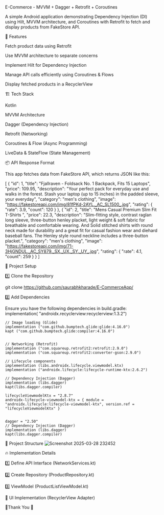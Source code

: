 E-Commerce - MVVM + Dagger + Retrofit + Coroutines

A simple Android application demonstrating Dependency Injection (DI) using Hilt, MVVM architecture, and Coroutines with Retrofit to fetch and display products from FakeStore API.

🚀 Features

Fetch product data using Retrofit

Use MVVM architecture to separate concerns

Implement Hilt for Dependency Injection

Manage API calls efficiently using Coroutines & Flows

Display fetched products in a RecyclerView

🏗️ Tech Stack

Kotlin

MVVM Architecture

Dagger (Dependency Injection)

Retrofit (Networking)

Coroutines & Flow (Async Programming)

LiveData & StateFlow (State Management)

📦 API Response Format

This app fetches data from FakeStore API, which returns JSON like this:

[
  {
        "id": 1,
        "title": "Fjallraven - Foldsack No. 1 Backpack, Fits 15 Laptops",
        "price": 109.95,
        "description": "Your perfect pack for everyday use and walks in the forest. Stash your laptop (up to 15 inches) in the padded sleeve, your everyday",
        "category": "men's clothing",
        "image": "https://fakestoreapi.com/img/81fPKd-2AYL._AC_SL1500_.jpg",
        "rating": {
            "rate": 3.9,
            "count": 120
        }
    },
    {
        "id": 2,
        "title": "Mens Casual Premium Slim Fit T-Shirts ",
        "price": 22.3,
        "description": "Slim-fitting style, contrast raglan long sleeve, three-button henley placket, light weight & soft fabric for breathable and comfortable wearing. And Solid stitched shirts with round neck made for durability and a great fit for casual fashion wear and diehard baseball fans. The Henley style round neckline includes a three-button placket.",
        "category": "men's clothing",
        "image": "https://fakestoreapi.com/img/71-3HjGNDUL._AC_SY879._SX._UX._SY._UY_.jpg",
        "rating": {
            "rate": 4.1,
            "count": 259
        }
    }
]

📌 Project Setup

1️⃣ Clone the Repository

git clone https://github.com/saurabhkharade/E-CommerceApp/


2️⃣ Add Dependencies

Ensure you have the following dependencies in build.gradle:
 implementation( "androidx.recyclerview:recyclerview:1.3.2")

    // Image loading (Glide)
    implementation ("com.github.bumptech.glide:glide:4.16.0")
    kapt ("com.github.bumptech.glide:compiler:4.16.0")


    // Networking (Retrofit)
    implementation ("com.squareup.retrofit2:retrofit:2.9.0")
    implementation ("com.squareup.retrofit2:converter-gson:2.9.0")

    // Lifecycle components
    implementation (libs.androidx.lifecycle.viewmodel.ktx)
    implementation ("androidx.lifecycle:lifecycle-runtime-ktx:2.6.2")

    // Dependency Injection (Dagger)
    implementation (libs.dagger)
    kapt(libs.dagger.compiler)
    
    lifecycleViewmodelKtx = "2.8.7"
    androidx-lifecycle-viewmodel-ktx = { module = "androidx.lifecycle:lifecycle-viewmodel-ktx", version.ref = "lifecycleViewmodelKtx" }


    dagger = "2.50"
    // Dependency Injection (Dagger)
    implementation (libs.dagger)
    kapt(libs.dagger.compiler)


📂 Project Structure
![Screenshot 2025-03-28 232452](https://github.com/user-attachments/assets/7d6e7a19-0716-485f-ae27-53139a0d767c)


🔥 Implementation Details

1️⃣ Define API Interface (NetworkServices.kt)

2️⃣ Create Repository (ProductRepository.kt)

3️⃣ ViewModel (ProductListViewModel.kt)

📱 UI Implementation (RecyclerView Adapter)

🎯Thank You 🚀
